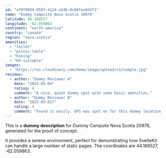 ```yaml
---
id: "af9f8094-0597-4124-a546-0c68fea943f1"
name: "Dummy Campsite Nova Scotia 20978"
latitude: 44.168527
longitude: -62.059863
continent: "north-america"
country: "canada"
region: "nova-scotia"
amenities:
  - "toilet"
  - "picnic-table"
  - "hiking"
  - "RV-suitable"
images:
  - "https://res.cloudinary.com/demo/image/upload/v1/sample.jpg"
reviews:
  - author: "Dummy Reviewer A"
    date: "2025-05-04"
    rating: 4
    comment: "A nice, quiet dummy spot with some basic amenities."
  - author: "Dummy Reviewer B"
    date: "2025-03-017"
    rating: 4
    comment: "Found it easily. GPS was spot on for this dummy location."
---
```


This is a **dummy description** for Dummy Campsite Nova Scotia 20978, generated for the proof of concept.

It provides a serene environment, perfect for demonstrating how SvelteKit can handle a large number of static pages. The coordinates are 44.168527, -62.059863.
